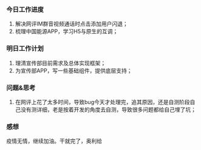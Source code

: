 ### 今日工作进度

1. 解决网评IM群音视频通话时点击添加用户闪退；  
2. 梳理中国能源APP，学习H5与原生的互调；

### 明日工作计划

1. 理清宣传部目前需求及总体实现框架；
2. 为宣传部APP，写一些基础组件，提供底层支持；

### 问题&思考

1. 在网评上花了太多时间，导致bug今天才处理完，追其原因，还是自测阶段自己没有测详细，老是按着开发的角度去自测，导致很多问题都给自己埋了坑；

### 感想

疫情无情，继续加油。干就完了，奥利给


